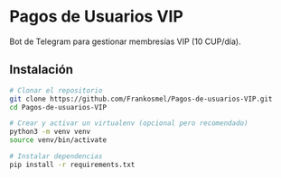 # Pagos de Usuarios VIP

Bot de Telegram para gestionar membresías VIP (10 CUP/día).

## Instalación

```bash
# Clonar el repositorio
git clone https://github.com/Frankosmel/Pagos-de-usuarios-VIP.git
cd Pagos-de-usuarios-VIP

# Crear y activar un virtualenv (opcional pero recomendado)
python3 -m venv venv
source venv/bin/activate

# Instalar dependencias
pip install -r requirements.txt
